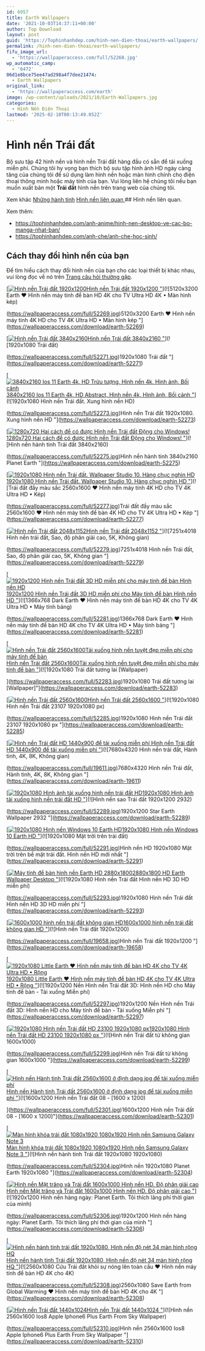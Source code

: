 ```yaml
---
id: 6957
title: Earth Wallpapers
date: '2021-10-03T14:37:11+00:00'
author: Top Download
layout: post
guid: 'https://Tophinhanhdep.com/hinh-nen-dien-thoai/earth-wallpapers/'
permalink: /hinh-nen-dien-thoai/earth-wallpapers/
fifu_image_url:
  - 'https://wallpaperaccess.com/full/52268.jpg'
wp_automatic_camp:
  - '6472'
06d1e8bce75ee47ad298a4f7dee21474:
  - Earth Wallpapers
original_link:
  - 'https://wallpaperaccess.com/earth'
image: /wp-content/uploads/2021/10/Earth-Wallpapers.jpg
categories:
  - Hình Nền Điện Thoại
lastmod: '2025-02-10T00:13:49.052Z'
---
```

# Hình nền Trái đất

Bộ sưu tập 42 hình nền và hình nền Trái đất hàng đầu có sẵn để tải xuống miễn phí. Chúng tôi hy vọng bạn thích bộ sưu tập hình ảnh HD ngày càng tăng của chúng tôi để sử dụng làm hình nền hoặc màn hình chính cho điện thoại thông minh hoặc máy tính của bạn. Vui lòng liên hệ chúng tôi nếu bạn muốn xuất bản một **Trái đất** hình nền trên trang web của chúng tôi.

Xem khác [Những hành tinh](https://wallpaperaccess.com/list/planets) [Hình nền liên quan ](#related) ## Hình nền liên quan.

   
 Xem thêm:

   
- <https://tophinhanhdep.com/anh-anime/hinh-nen-desktop-ve-cac-bo-manga-nhat-ban/>
- <https://tophinhanhdep.com/anh-che/anh-che-hoc-sinh/>

## Cách thay đổi hình nền của bạn

Để tìm hiểu cách thay đổi hình nền của bạn cho các loại thiết bị khác nhau, vui lòng đọc về nó trên [Trang câu hỏi thường gặp](https://tophinhanhdep.com/faq/).

  
[[![Hình nền Trái đất 1920x1200](https://wallpaperaccess.com/full/52268.jpg)Hình nền Trái đất 1920x1200 "](https://wallpaperaccess.com/download/earth-52268)](![5120x3200 Earth ❤ Hình nền máy tính để bàn HD 4K cho TV Ultra HD 4K • Màn hình kép)

(https://wallpaperaccess.com/full/52269.jpg)5120x3200 Earth ❤ Hình nền máy tính 4K HD cho TV 4K Ultra HD • Màn hình kép "](https://wallpaperaccess.com/download/earth-52269)

[[![Hình nền Trái đất 3840x2160](https://wallpaperaccess.com/full/52270.jpg)Hình nền Trái đất 3840x2160 "](https://wallpaperaccess.com/download/earth-52270)](![1920x1080 Trái đất)

(https://wallpaperaccess.com/full/52271.jpg)1920x1080 Trái đất "](https://wallpaperaccess.com/download/earth-52271)

[[![3840x2160 Ios 11 Earth 4k, HD Trừu tượng, Hình nền 4k, Hình ảnh, Bối cảnh](https://wallpaperaccess.com/full/19603.jpg)3840x2160 Ios 11 Earth 4k, HD Abstract, Hình nền 4k, Hình ảnh, Bối cảnh "](https://wallpaperaccess.com/download/earth-19603)](![1920x1080 Hình nền Trái đất.  Xung hình nền HD)

(https://wallpaperaccess.com/full/52273.jpg)Hình nền Trái đất 1920x1080. Xung hình nền HD "](https://wallpaperaccess.com/download/earth-52273)

[[![1280x720 Hai cách để có được Hình nền Trái đất Động cho Windows!](https://wallpaperaccess.com/full/52274.jpg)1280x720 Hai cách để có được Hình nền Trái đất Động cho Windows! "](https://wallpaperaccess.com/download/earth-52274)](![Hình nền hành tinh Trái đất 3840x2160)

(https://wallpaperaccess.com/full/52275.jpg)Hình nền hành tinh 3840x2160 Planet Earth "](https://wallpaperaccess.com/download/earth-52275)

[[![1920x1080 Hình nền Trái đất.  Wallpaper Studio 10. Hàng chục nghìn HD](https://wallpaperaccess.com/full/52276.jpg)1920x1080 Hình nền Trái đất. Wallpaper Studio 10. Hàng chục nghìn HD "](https://wallpaperaccess.com/download/earth-52276)](![Trái đất đầy màu sắc 2560x1600 ❤ Hình nền máy tính 4K HD cho TV 4K Ultra HD • Kép)

(https://wallpaperaccess.com/full/52277.jpg)Trái đất đầy màu sắc 2560x1600 ❤ Hình nền máy tính để bàn 4K HD cho TV 4K Ultra HD • Kép "](https://wallpaperaccess.com/download/earth-52277)

[[![Hình nền Trái đất 2048x1152](https://wallpaperaccess.com/full/52278.jpg)Hình nền Trái đất 2048x1152 "](https://wallpaperaccess.com/download/earth-52278)](![7251x4018 Hình nền trái đất, Sao, độ phân giải cao, 5K, Không gian)

(https://wallpaperaccess.com/full/52279.jpg)7251x4018 Hình nền Trái đất, Sao, độ phân giải cao, 5K, Không gian "](https://wallpaperaccess.com/download/earth-52279)

[[![1920x1200 Hình nền Trái đất 3D HD miễn phí cho máy tính để bàn Hình nền HD](https://wallpaperaccess.com/full/52280.jpg)1920x1200 Hình nền Trái đất 3D HD miễn phí cho Máy tính để bàn Hình nền HD "](https://wallpaperaccess.com/download/earth-52280)](![1366x768 Dark Earth ❤ Hình nền máy tính để bàn HD 4K cho TV 4K Ultra HD • Máy tính bảng)

(https://wallpaperaccess.com/full/52281.jpg)1366x768 Dark Earth ❤ Hình nền máy tính để bàn HD 4K cho TV 4K Ultra HD • Máy tính bảng "](https://wallpaperaccess.com/download/earth-52281)

[[![Hình nền Trái đất 2560x1600Tải xuống hình nền tuyệt đẹp miễn phí cho máy tính để bàn](https://wallpaperaccess.com/full/52282.jpg)Hình nền Trái đất 2560x1600Tải xuống hình nền tuyệt đẹp miễn phí cho máy tính để bàn "](https://wallpaperaccess.com/download/earth-52282)](![1920x1080 Trái đất tương lai [Wallpaper)

](https://wallpaperaccess.com/full/52283.jpg)1920x1080 Trái đất tương lai \[Wallpaper\]"](https://wallpaperaccess.com/download/earth-52283)

[[![Hình nền Trái đất 2560x1600](https://wallpaperaccess.com/full/52284.jpg)Hình nền Trái đất 2560x1600 "](https://wallpaperaccess.com/download/earth-52284)](![1920x1080 Hình nền Trái đất 23107 1920x1080 px)

(https://wallpaperaccess.com/full/52285.jpg)1920x1080 Hình nền Trái đất 23107 1920x1080 px "](https://wallpaperaccess.com/download/earth-52285)

[[![Hình nền Trái đất HD 1440x900 để tải xuống miễn phí](https://wallpaperaccess.com/full/52286.jpg) Hình nền Trái đất HD 1440x900 để tải xuống miễn phí "](https://wallpaperaccess.com/download/earth-52286)](![7680x4320 Hình nền trái đất, Hành tinh, 4K, 8K, Không gian)

(https://wallpaperaccess.com/full/19611.jpg)7680x4320 Hình nền Trái đất, Hành tinh, 4K, 8K, Không gian "](https://wallpaperaccess.com/download/earth-19611)

[[![1920x1080 Hình ảnh tải xuống hình nền trái đất HD](https://wallpaperaccess.com/full/52288.jpg)1920x1080 Hình ảnh tải xuống hình nền trái đất HD "](https://wallpaperaccess.com/download/earth-52288)](![Hình nền sao Trái đất 1920x1200 2932)

(https://wallpaperaccess.com/full/52289.jpg)1920x1200 Star Earth Wallpaper 2932 "](https://wallpaperaccess.com/download/earth-52289)

[[![1920x1080 Hình nền Windows 10 Earth HD](https://wallpaperaccess.com/full/52290.jpg)1920x1080 Hình nền Windows 10 Earth HD "](https://wallpaperaccess.com/download/earth-52290)](![1920x1080 Mặt trời trên trái đất)

(https://wallpaperaccess.com/full/52291.jpg)Hình nền HD 1920x1080 Mặt trời trên bề mặt trái đất. Hình nền HD mới nhất "](https://wallpaperaccess.com/download/earth-52291)

[[![Máy tính để bàn hình nền Earth HD 2880x1800](https://wallpaperaccess.com/full/52292.jpg)2880x1800 HD Earth Wallpaper Desktop "](https://wallpaperaccess.com/download/earth-52292)](![1920x1080 Hình nền Trái đất Hình nền HD 3D HD miễn phí)

(https://wallpaperaccess.com/full/52293.jpg)1920x1080 Hình nền Trái đất Hình nền HD 3D HD miễn phí "](https://wallpaperaccess.com/download/earth-52293)

[[![1600x1000 hình nền trái đất không gian HD](https://wallpaperaccess.com/full/52294.jpg)1600x1000 hình nền trái đất không gian HD "](https://wallpaperaccess.com/download/earth-52294)](![Hình nền Trái đất 1920x1200)

(https://wallpaperaccess.com/full/19658.jpg)Hình nền Trái đất 1920x1200 "](https://wallpaperaccess.com/download/earth-19658)

[[![1920x1080 Little Earth ❤ Hình nền máy tính để bàn HD 4K cho TV 4K Ultra HD • Rộng](https://wallpaperaccess.com/full/19645.jpg)1920x1080 Little Earth ❤ Hình nền máy tính để bàn HD 4K cho TV 4K Ultra HD • Rộng "](https://wallpaperaccess.com/download/earth-19645)](![1920x1200 Nền Hình nền Trái đất 3D: Hình nền HD cho Máy tính để bàn - Tải xuống Miễn phí)

(https://wallpaperaccess.com/full/52297.jpg)1920x1200 Nền Hình nền Trái đất 3D: Hình nền HD cho Máy tính để bàn - Tải xuống Miễn phí "](https://wallpaperaccess.com/download/earth-52297)

[[![1920x1080 Hình nền Trái đất HD 23100 1920x1080 px](https://wallpaperaccess.com/full/52298.jpg)1920x1080 Hình nền Trái đất HD 23100 1920x1080 px "](https://wallpaperaccess.com/download/earth-52298)](![Hình nền Trái đất từ ​​không gian 1600x1000)

(https://wallpaperaccess.com/full/52299.jpg)Hình nền Trái đất từ ​​không gian 1600x1000 "](https://wallpaperaccess.com/download/earth-52299)

[[![Hình nền Hành tinh Trái đất 2560x1600 ở định dạng jpg để tải xuống miễn phí](https://wallpaperaccess.com/full/52300.jpg)Hình nền Hành tinh Trái đất 2560x1600 ở định dạng jpg để tải xuống miễn phí "](https://wallpaperaccess.com/download/earth-52300)](![1600x1200 Hình nền Trái đất 08 - [1600 x 1200)

](https://wallpaperaccess.com/full/52301.jpg)1600x1200 Hình nền Trái đất 08 - \[1600 x 1200\]"](https://wallpaperaccess.com/download/earth-52301)

[[![Màn hình khóa trái đất 1080x1920 1080x1920 Hình nền Samsung Galaxy Note 3](https://wallpaperaccess.com/full/52302.jpg)Màn hình khóa trái đất 1080x1920 1080x1920 Hình nền Samsung Galaxy Note 3 "](https://wallpaperaccess.com/download/earth-52302)](![Hình nền hành tinh Trái đất 1920x1080 1920x1080)

(https://wallpaperaccess.com/full/52304.jpg)Hình nền 1920x1080 Planet Earth 1920x1080 "](https://wallpaperaccess.com/download/earth-52304)

[[![Hình nền Mặt trăng và Trái đất 1600x1000 Hình nền HD.  Độ phân giải cao](https://wallpaperaccess.com/full/52305.jpg)Hình nền Mặt trăng và Trái đất 1600x1000 Hình nền HD. Độ phân giải cao "](https://wallpaperaccess.com/download/earth-52305)](![1920x1200 Hình nền hàng ngày: Planet Earth.  Tôi thích lãng phí thời gian của mình)

(https://wallpaperaccess.com/full/52306.jpg)1920x1200 Hình nền hàng ngày: Planet Earth. Tôi thích lãng phí thời gian của mình "](https://wallpaperaccess.com/download/earth-52306)

[[![Hình nền hành tinh trái đất 1920x1080, Hình nền độ nét 34 màn hình rộng HQ](https://wallpaperaccess.com/full/52307.jpg)Hình nền hành tinh Trái đất 1920x1080, Hình nền độ nét 34 màn hình rộng HQ "](https://wallpaperaccess.com/download/earth-52307)](![2560x1080 Cứu Trái đất khỏi sự nóng lên toàn cầu ❤ Hình nền máy tính để bàn HD 4K cho 4K)

(https://wallpaperaccess.com/full/52308.jpg)2560x1080 Save Earth from Global Warming ❤ Hình nền máy tính để bàn HD 4K cho 4K "](https://wallpaperaccess.com/download/earth-52308)

[[![Hình nền Trái đất 1440x1024](https://wallpaperaccess.com/full/52309.jpg)Hình nền Trái đất 1440x1024 "](https://wallpaperaccess.com/download/earth-52309)](![Hình nền 2560x1600 Ios8 Apple Iphone6 ​​Plus Earth From Sky Wallpaper)

(https://wallpaperaccess.com/full/52310.jpg)Hình nền 2560x1600 Ios8 Apple Iphone6 ​​Plus Earth From Sky Wallpaper "](https://wallpaperaccess.com/download/earth-52310)
